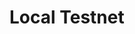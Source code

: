 # Local Testnet

<!-- TODO: Explain how to run 2 CL/EL stacks and connect them together via admin_addPeer etc. -->